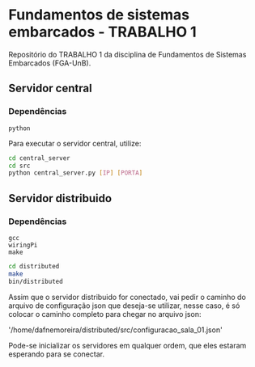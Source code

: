# Fundamentos de sistemas embarcados - TRABALHO 1

Repositório do TRABALHO 1 da disciplina de Fundamentos de Sistemas Embarcados (FGA-UnB).

## Servidor central

### Dependências
    python

Para executar o servidor central, utilize:

```bash
cd central_server
cd src
python central_server.py [IP] [PORTA]
```

## Servidor distribuido

### Dependências
    gcc 
    wiringPi
    make

```bash
cd distributed
make
bin/distributed
```

Assim que o servidor distribuido for conectado, vai pedir o caminho do arquivo de configuração json que deseja-se utilizar, nesse caso, é só colocar o caminho completo
para chegar no arquivo json:

'/home/dafnemoreira/distributed/src/configuracao_sala_01.json'

Pode-se inicializar os servidores em qualquer ordem, que eles estaram esperando para se conectar.



